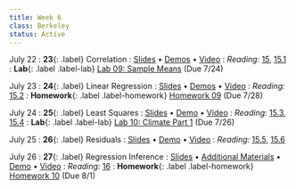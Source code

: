 ```yaml
---
title: Week 6
class: Berkeley
status: Active
---
```


July 22
: **23**{: .label} Correlation
: [Slides](https://docs.google.com/presentation/d/1-TEq1iVpQlgKFFxgdQ39HvrgHO0CcBbDru7eU4pFa34/edit#slide=id.g25b40cc8891_0_36) &#8226; [Demos](https://data8.datahub.berkeley.edu/hub/user-redirect/git-pull?repo=https%3A%2F%2Fgithub.com%2Fdata-8%2Fmaterials-su23&urlpath=tree%2Fmaterials-su23%2Flec%2Flec23-completed.ipynb&branch=main)  &#8226; [Video](https://bcourses.berkeley.edu/courses/1525580/external_tools/78985)
: _Reading:_ [15](https://inferentialthinking.com/chapters/15/Prediction.html), [15.1](https://inferentialthinking.com/chapters/15/1/Correlation.html)
: **Lab**{: .label .label-lab} [Lab 09: Sample Means](https://data8.datahub.berkeley.edu/hub/user-redirect/git-pull?repo=https%3A%2F%2Fgithub.com%2Fdata-8%2Fmaterials-su23&urlpath=retro%2Ftree%2Fmaterials-su23%2Fmaterials%2Flab%2Flab09%2Flab09.ipynb&branch=main) (Due 7/24)

July 23
: **24**{: .label} Linear Regression
: [Slides](https://docs.google.com/presentation/d/1jQNhE1-tC2ujPOsZgJF7fEoHjPDwvJwMhsT1FPVE9Tw/edit?usp=sharing) &#8226; [Demos](https://data8.datahub.berkeley.edu/hub/user-redirect/git-pull?repo=https%3A%2F%2Fgithub.com%2Fdata-8%2Fmaterials-su23&urlpath=tree%2Fmaterials-su23%2Flec%2Flec24.ipynb&branch=main)  &#8226; [Video](https://bcourses.berkeley.edu/courses/1525580/external_tools/78985)
: _Reading:_ [15.2](https://inferentialthinking.com/chapters/15/2/Regression_Line.html)
: **Homework**{: .label .label-homework} [Homework 09](https://data8.datahub.berkeley.edu/hub/user-redirect/git-pull?repo=https%3A%2F%2Fgithub.com%2Fdata-8%2Fmaterials-su23&urlpath=retro%2Ftree%2Fmaterials-su23%2Fmaterials%2Fhw%2Fhw09%2Fhw09.ipynb&branch=main) (Due 7/28)

July 24
: **25**{: .label} Least Squares
: [Slides](https://docs.google.com/presentation/d/1KeY_aZQ9ELb2YA8TAVdE0PMq265RpGXsxu7IhYKZniA/edit?usp=sharing) &#8226; [Demo](https://data8.datahub.berkeley.edu/hub/user-redirect/git-pull?repo=https%3A%2F%2Fgithub.com%2Fdata-8%2Fmaterials-su23&urlpath=tree%2Fmaterials-su23%2Flec%2Flec25.ipynb&branch=main) &#8226; [Video](https://bcourses.berkeley.edu/courses/1525580/external_tools/78985)
: _Reading:_ [15.3](https://inferentialthinking.com/chapters/15/3/Method_of_Least_Squares.html), [15.4](https://inferentialthinking.com/chapters/15/4/Least_Squares_Regression.html)
: **Lab**{: .label .label-lab} [Lab 10: Climate Part 1](https://data8.datahub.berkeley.edu/hub/user-redirect/git-pull?repo=https%3A%2F%2Fgithub.com%2Fdata-8%2Fmaterials-su23&urlpath=retro%2Ftree%2Fmaterials-su23%2Fmaterials%2Flab%2Flab10%2Flab10.ipynb&branch=main) (Due 7/26)

July 25
: **26**{: .label} Residuals
: [Slides](https://docs.google.com/presentation/d/10BivKtbur-5ueiHf6FHMm_zV8vrkXKmgFZSED1dBEMI/edit?usp=share_link) &#8226; [Demo](https://data8.datahub.berkeley.edu/hub/user-redirect/git-pull?repo=https%3A%2F%2Fgithub.com%2Fdata-8%2Fmaterials-su23&urlpath=tree%2Fmaterials-su23%2Flec%2Flec26.ipynb&branch=main) &#8226; [Video](https://bcourses.berkeley.edu/courses/1525580/external_tools/78985)
: _Reading:_ [15.5](https://inferentialthinking.com/chapters/15/5/Visual_Diagnostics.html), [15.6](https://inferentialthinking.com/chapters/15/6/Numerical_Diagnostics.html)

July 26
: **27**{: .label} Regression Inference
: [Slides](https://docs.google.com/presentation/d/1BMFjrQ_bzmPLASUViLcsAcq7y10OoAiLhlSBICiMKmk/edit?usp=sharing) &#8226; [Additional Materials](https://drive.google.com/drive/folders/1rKCdwJH-rUXvbkRlQNIH5PMq-wW-pnFt?usp=share_link) &#8226; [Demo](https://data8.datahub.berkeley.edu/hub/user-redirect/git-pull?repo=https%3A%2F%2Fgithub.com%2Fdata-8%2Fmaterials-su23&urlpath=tree%2Fmaterials-su23%2Flec%2Flec27.ipynb&branch=main) &#8226; [Video](https://bcourses.berkeley.edu/courses/1525580/external_tools/78985)
: _Reading:_ [16](https://inferentialthinking.com/chapters/16/Inference_for_Regression.html)
: **Homework**{: .label .label-homework} [Homework 10](https://data8.datahub.berkeley.edu/hub/user-redirect/git-pull?repo=https%3A%2F%2Fgithub.com%2Fdata-8%2Fmaterials-su23&urlpath=retro%2Ftree%2Fmaterials-su23%2Fmaterials%2Fhw%2Fhw10%2Fhw10.ipynb&branch=main) (Due 8/1)
